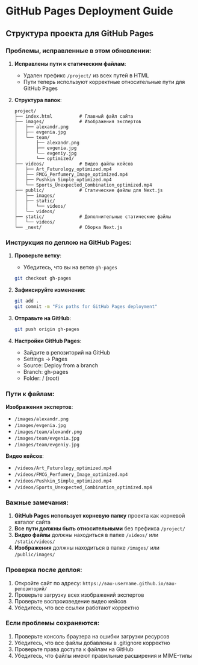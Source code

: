# GitHub Pages Deployment Guide

## Структура проекта для GitHub Pages

### Проблемы, исправленные в этом обновлении:

1. **Исправлены пути к статическим файлам**:
   - Удален префикс `/project/` из всех путей в HTML
   - Пути теперь используют корректные относительные пути для GitHub Pages

2. **Структура папок**:
   ```
   project/
   ├── index.html          # Главный файл сайта
   ├── images/             # Изображения экспертов
   │   ├── alexandr.png
   │   ├── evgenia.jpg
   │   └── team/
   │       ├── alexandr.png
   │       ├── evgenia.jpg
   │       └── evgeniy.jpg
   │       └── optimized/
   ├── videos/             # Видео файлы кейсов
   │   ├── Art_Futurology_optimized.mp4
   │   ├── FMCG_Perfumery_Image_optimized.mp4
   │   ├── Pushkin_Simple_optimized.mp4
   │   └── Sports_Unexpected_Combination_optimized.mp4
   ├── public/             # Статические файлы для Next.js
   │   ├── images/
   │   ├── static/
   │   │   └── videos/
   │   └── videos/
   ├── static/             # Дополнительные статические файлы
   │   └── videos/
   └── _next/              # Сборка Next.js
   ```

### Инструкция по деплою на GitHub Pages:

1. **Проверьте ветку**:
   - Убедитесь, что вы на ветке `gh-pages`
   ```bash
   git checkout gh-pages
   ```

2. **Зафиксируйте изменения**:
   ```bash
   git add .
   git commit -m "Fix paths for GitHub Pages deployment"
   ```

3. **Отправьте на GitHub**:
   ```bash
   git push origin gh-pages
   ```

4. **Настройки GitHub Pages**:
   - Зайдите в репозиторий на GitHub
   - Settings → Pages
   - Source: Deploy from a branch
   - Branch: gh-pages
   - Folder: / (root)

### Пути к файлам:

**Изображения экспертов**:
- `/images/alexandr.png`
- `/images/evgenia.jpg`
- `/images/team/alexandr.png`
- `/images/team/evgenia.jpg`
- `/images/team/evgeniy.jpg`

**Видео кейсов**:
- `/videos/Art_Futurology_optimized.mp4`
- `/videos/FMCG_Perfumery_Image_optimized.mp4`
- `/videos/Pushkin_Simple_optimized.mp4`
- `/videos/Sports_Unexpected_Combination_optimized.mp4`

### Важные замечания:

1. **GitHub Pages использует корневую папку** проекта как корневой каталог сайта
2. **Все пути должны быть относительными** без префикса `/project/`
3. **Видео файлы** должны находиться в папке `/videos/` или `/static/videos/`
4. **Изображения** должны находиться в папке `/images/` или `/public/images/`

### Проверка после деплоя:

1. Откройте сайт по адресу: `https://ваш-username.github.io/ваш-репозиторий/`
2. Проверьте загрузку всех изображений экспертов
3. Проверьте воспроизведение видео кейсов
4. Убедитесь, что все ссылки работают корректно

### Если проблемы сохраняются:

1. Проверьте консоль браузера на ошибки загрузки ресурсов
2. Убедитесь, что все файлы добавлены в .gitignore корректно
3. Проверьте права доступа к файлам на GitHub
4. Убедитесь, что файлы имеют правильные расширения и MIME-типы
